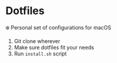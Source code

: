 # Dotfiles

❄️ Personal set of configurations for macOS

1. Git clone wherever
2. Make sure dotfiles fit your needs
3. Run `install.sh` script
